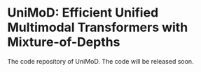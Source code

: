 # UniMoD: Efficient Unified Multimodal Transformers with Mixture-of-Depths

The code repository of UniMoD.  The code will be released soon.

